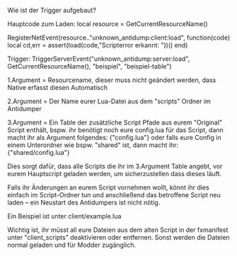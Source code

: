 Wie ist der Trigger aufgebaut?

Hauptcode zum Laden:
local resource = GetCurrentResourceName()

RegisterNetEvent(resource.."unknown_antidump:client:load", function(code)
    local cd,err = assert(load(code,"Scripterror erkannt: "))() 
end)

Trigger:
TriggerServerEvent("unknown_antidump:server:load", GetCurrentResourceName(), "beispiel", "beispiel-table")

1.Argument = Resourcename, dieser muss nicht geändert werden, dass Native erfasst diesen Automatisch

2.Argument = Der Name eurer Lua-Datei aus dem "scripts" Ordner im Antidumper

3.Argument = 
Ein Table der zusätzliche Script Pfade aus eurem "Original" Script enthält, bspw. ihr benötigt noch eure config.lua für das Script, dann macht ihr als Argument folgendes:
{"config.lua"}
oder falls eure Config in einem Unterordner wie bspw. "shared" ist, dann macht ihr:
{"shared/config.lua"}

Dies sorgt dafür, dass alle Scripts die ihr im 3.Argument Table angebt, vor eurem Hauptscript geladen werden, um sicherzustellen dass dieses läuft.

Falls ihr Änderungen an eurem Script vornehmen wollt, könnt ihr dies einfach im Script-Ordner tun und anschließend das betroffene Script neu laden – ein Neustart des Antidumpers ist nicht nötig.

Ein Beispiel ist unter client/example.lua

Wichtig ist, ihr müsst all eure Dateien aus dem alten Script in der fxmanifest unter "client_scripts" deaktivieren oder entfernen. 
Sonst werden die Dateien normal geladen und für Modder zugänglich.
